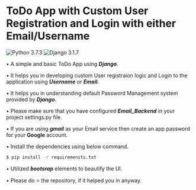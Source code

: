 # ToDo App with Custom User Registration and Login with either Email/Username

![Python 3.7.3](https://img.shields.io/badge/Python-3.7.3-brightgreen.svg) ![Django 3.1.7](https://img.shields.io/badge/Django-3.1.7-skyblue.svg)

• A simple and basic ToDo App using **_Django_**.

• It helps you in developing custom User registraion logic and Login to the application using ***Username*** or ***Email***.

• It helps you in understanding default Password Management system provided by ***Django***.

• Please make sure that you have configured ***Email_Backend*** in your project settings.py file.

• If you are using ***gmail*** as your Email service then create an app password for your **Google** account.

• Install the dependencies using below command.

```sh
$ pip install -r requiremensts.txt
```

• Utilized **_bootsrap_** elements to beautify the UI.

• Please do ⭐ the repository, if it helped you in anyway.
